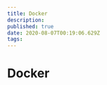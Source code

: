 ```yaml
---
title: Docker
description: 
published: true
date: 2020-08-07T00:19:06.629Z
tags: 
---
```


# Docker
